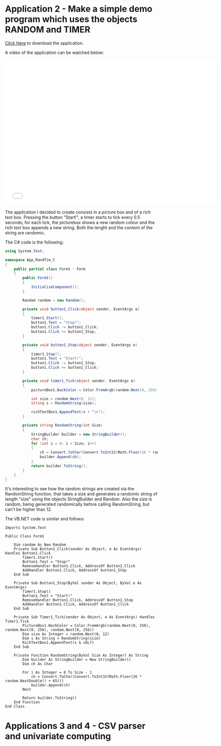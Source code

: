 # Application 2 - Make a simple demo program which uses the objects RANDOM and TIMER

[Click Here](https://drive.google.com/uc?export=download&id=19sSGEV65gdjIFecwziquKcvlF83WHmuL) to download the application.

A video of the application can be watched below:

<div class="embed-container">
  <iframe
      src="/StatisticsHomework/docs/assets/images/app2.mp4"
      width="700"
      height="480"
      frameborder="0"
      allowfullscreen="">
  </iframe>
</div>

The application I decided to create consists in a picture box and of a rich text box. Pressing the button "Start!", a timer starts to tick every 0.5 seconds; for each tick, the picturebox shows a new random colour and the rich text box appends a new string. Both the lenght and the content of the string are randomic.

The C# code is the following:

```C#
using System.Text;

namespace App_RandTim_C
{
    public partial class Form1 : Form
    {
        public Form1()
        {
            InitializeComponent();
        }

        Random random = new Random();

        private void button1_Click(object sender, EventArgs e)
        {
            timer1.Start();
            button1.Text = "Stop!";
            button1.Click -= button1_Click;
            button1.Click += button1_Stop;
        }

        private void button1_Stop(object sender, EventArgs e)
        {
            timer1.Stop();
            button1.Text = "Start!";
            button1.Click -= button1_Stop;
            button1.Click += button1_Click;
        }

        private void timer1_Tick(object sender, EventArgs e)
        {
            pictureBox1.BackColor = Color.FromArgb(random.Next(0, 256), random.Next(0, 256), random.Next(0, 256));

            int size = random.Next(0, 12);
            string s = RandomString(size);

            richTextBox1.AppendText(s + "\n");
        }

        private string RandomString(int Size)
        {
            StringBuilder builder = new StringBuilder();
            char ch;
            for (int i = 0; i < Size; i++)
            {
                ch = Convert.ToChar(Convert.ToInt32(Math.Floor(26 * random.NextDouble() + 65)));
                builder.Append(ch);
            }
            return builder.ToString();
        }
    }
}
```

It's interesting to see how the random strings are created via the RandomString function, that takes a size and generates a randomic string of length "size" using the objects StringBuilder and Random. Also the size is random, being generated randomically before calling RandomString, but can't be higher than 12.

The VB.NET code is similar and follows:

```VB
Imports System.Text

Public Class Form1

    Dim random As New Random
    Private Sub Button1_Click(sender As Object, e As EventArgs) Handles Button1.Click
        Timer1.Start()
        Button1.Text = "Stop!"
        RemoveHandler Button1.Click, AddressOf Button1_Click
        AddHandler Button1.Click, AddressOf button1_Stop
    End Sub

    Private Sub Button1_Stop(ByVal sender As Object, ByVal e As EventArgs)
        Timer1.Stop()
        Button1.Text = "Start!"
        RemoveHandler Button1.Click, AddressOf Button1_Stop
        AddHandler Button1.Click, AddressOf Button1_Click
    End Sub

    Private Sub Timer1_Tick(sender As Object, e As EventArgs) Handles Timer1.Tick
        PictureBox1.BackColor = Color.FromArgb(random.Next(0, 256), random.Next(0, 256), random.Next(0, 256))
        Dim size As Integer = random.Next(0, 12)
        Dim s As String = RandomString(size)
        RichTextBox1.AppendText(s & vbLf)
    End Sub

    Private Function RandomString(ByVal Size As Integer) As String
        Dim builder As StringBuilder = New StringBuilder()
        Dim ch As Char

        For i As Integer = 0 To Size - 1
            ch = Convert.ToChar(Convert.ToInt32(Math.Floor(26 * random.NextDouble() + 65)))
            builder.Append(ch)
        Next

        Return builder.ToString()
    End Function
End Class
```

# Applications 3 and 4 - CSV parser and univariate computing